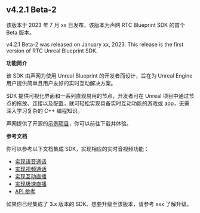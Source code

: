 ## v4.2.1 Beta-2

该版本于 2023 年 7 月 xx 日发布，该版本为声网 RTC Blueprint SDK 的首个 Beta 版本。

v4.2.1 Beta-2 was released on January xx, 2023. This release is the first version of RTC Unreal Blueprint SDK.


**功能简介**

该 SDK 由声网为使用 Unreal Blueprint 的开发者而设计，旨在为 Unreal Engine 用户提供简单且用户友好的实时互动解决方案。

SDK 提供可视化界面和一系列直观易用的节点，开发者可在 Unreal 项目中通过节点的拖放、连接以及配置，就可轻松实现具备实时互动功能的游戏或 app，无需深入学习复杂的 C++ 编程知识。

声网提供了开源的[示例项目](https://github.com/AgoraIO-Extensions/Agora-Unreal-RTC-SDK/tree/main/Agora-Unreal-SDK-Blueprint-Example)，你可以前往下载并体验。

**参考文档**

你可以参考以下文档集成 SDK，实现相应的实时音视频功能：

- [实现语音通话](https://docportal.shengwang.cn/cn/voice-call-4.x/start_call_audio_blueprint_ng?platform=Unreal-Blueprint)
- [实现视频通话](https://docportal.shengwang.cn/cn/video-call-4.x/start_call_blueprint_ng?platform=Unreal-Blueprint)
- [实现互动直播](https://docportal.shengwang.cn/cn/live-streaming-premium-4.x/start_live_blueprint_ng?platform=Unreal-Blueprint)
- [实现极速直播](https://docportal.shengwang.cn/cn/live-streaming-standard-4.x/start_live_standard_blueprint_ng?platform=Unreal-Blueprint)
- [API 参考](https://docportal.shengwang.cn/cn/live-streaming-premium-4.x/API%20Reference/blueprint_ng/API/rtc_api_overview_ng.html)

如果你已经集成了 3.x 版本的 SDK、想要升级至该版本，请参考 xxx 了解升级。